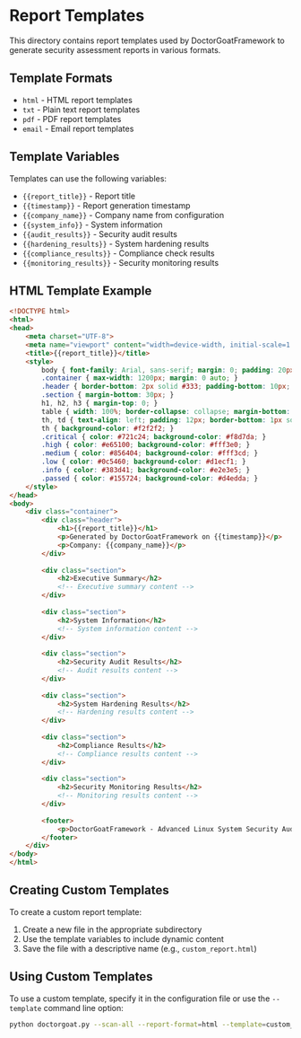 # Report Templates

This directory contains report templates used by DoctorGoatFramework to generate security assessment reports in various formats.

## Template Formats

- `html` - HTML report templates
- `txt` - Plain text report templates
- `pdf` - PDF report templates
- `email` - Email report templates

## Template Variables

Templates can use the following variables:

- `{{report_title}}` - Report title
- `{{timestamp}}` - Report generation timestamp
- `{{company_name}}` - Company name from configuration
- `{{system_info}}` - System information
- `{{audit_results}}` - Security audit results
- `{{hardening_results}}` - System hardening results
- `{{compliance_results}}` - Compliance check results
- `{{monitoring_results}}` - Security monitoring results

## HTML Template Example

```html
<!DOCTYPE html>
<html>
<head>
    <meta charset="UTF-8">
    <meta name="viewport" content="width=device-width, initial-scale=1.0">
    <title>{{report_title}}</title>
    <style>
        body { font-family: Arial, sans-serif; margin: 0; padding: 20px; line-height: 1.6; }
        .container { max-width: 1200px; margin: 0 auto; }
        .header { border-bottom: 2px solid #333; padding-bottom: 10px; margin-bottom: 20px; }
        .section { margin-bottom: 30px; }
        h1, h2, h3 { margin-top: 0; }
        table { width: 100%; border-collapse: collapse; margin-bottom: 20px; }
        th, td { text-align: left; padding: 12px; border-bottom: 1px solid #ddd; }
        th { background-color: #f2f2f2; }
        .critical { color: #721c24; background-color: #f8d7da; }
        .high { color: #e65100; background-color: #fff3e0; }
        .medium { color: #856404; background-color: #fff3cd; }
        .low { color: #0c5460; background-color: #d1ecf1; }
        .info { color: #383d41; background-color: #e2e3e5; }
        .passed { color: #155724; background-color: #d4edda; }
    </style>
</head>
<body>
    <div class="container">
        <div class="header">
            <h1>{{report_title}}</h1>
            <p>Generated by DoctorGoatFramework on {{timestamp}}</p>
            <p>Company: {{company_name}}</p>
        </div>
        
        <div class="section">
            <h2>Executive Summary</h2>
            <!-- Executive summary content -->
        </div>
        
        <div class="section">
            <h2>System Information</h2>
            <!-- System information content -->
        </div>
        
        <div class="section">
            <h2>Security Audit Results</h2>
            <!-- Audit results content -->
        </div>
        
        <div class="section">
            <h2>System Hardening Results</h2>
            <!-- Hardening results content -->
        </div>
        
        <div class="section">
            <h2>Compliance Results</h2>
            <!-- Compliance results content -->
        </div>
        
        <div class="section">
            <h2>Security Monitoring Results</h2>
            <!-- Monitoring results content -->
        </div>
        
        <footer>
            <p>DoctorGoatFramework - Advanced Linux System Security Audit and Hardening Framework</p>
        </footer>
    </div>
</body>
</html>
```

## Creating Custom Templates

To create a custom report template:

1. Create a new file in the appropriate subdirectory
2. Use the template variables to include dynamic content
3. Save the file with a descriptive name (e.g., `custom_report.html`)

## Using Custom Templates

To use a custom template, specify it in the configuration file or use the `--template` command line option:

```bash
python doctorgoat.py --scan-all --report-format=html --template=custom_report
```
